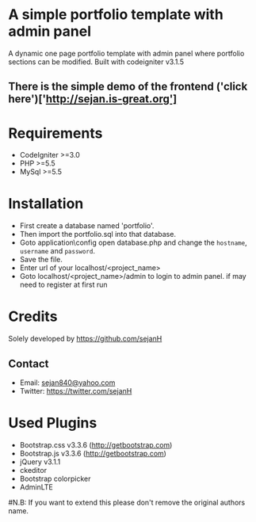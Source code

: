 A simple portfolio template with admin panel
============================================

A dynamic one page portfolio template with admin panel where portfolio sections can be modified.
Built with codeigniter v3.1.5
## There is the simple demo of the frontend ('click here')['http://sejan.is-great.org']
Requirements
============
* CodeIgniter >=3.0
* PHP >=5.5
* MySql >=5.5

Installation
============
* First create a database named 'portfolio'.
* Then import the portfolio.sql into that database.
* Goto application\config open database.php and change the `hostname`, `username` and `password`.
* Save the file.
* Enter url of your localhost/<project_name>
* Goto localhost/<project_name>/admin to login to admin panel. if may need to register at first run


Credits
=======
Solely developed by https://github.com/sejanH

Contact
-------
- Email: sejan840@yahoo.com
- Twitter: https://twitter.com/sejanH


Used Plugins
============
- Bootstrap.css v3.3.6 (http://getbootstrap.com)
- Bootstrap.js v3.3.6 (http://getbootstrap.com)
- jQuery v3.1.1
- ckeditor
- Bootstrap colorpicker
- AdminLTE


#N.B: If you want to extend this please don't remove the original authors name.
